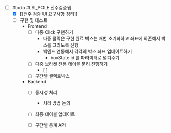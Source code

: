 - [ ] #todo #LSI_POLE 전주검증웹
	- [x] [[전주 검증 UI 요구사항 정리]]
	- [ ] 구현 및 테스트 
		- Frontend
			- [ ] 다중 Click 구현하기 
				- 다중 클릭은 구현 완료 
					박스는 매번 초기화하고 좌표에 의존해서 박스를 그리도록 진행 
				- 백엔드 연동해서 각각의 박스 좌표 업데이트하기 
					- boxState id 를 파라미터로 넘겨주기 
			- [ ] 다중 브라켓 전용 테이블 분리 진행하기 
				- [ ] 
			- [ ] 구간별 셀렉트박스 
		- Backend
			- [ ] 동시성 처리 
				- 처리 방법 논의 
			- [ ] 최종 테이블 업데이트 
			- [ ] 구간별 통계 API 
			
		
	

  



